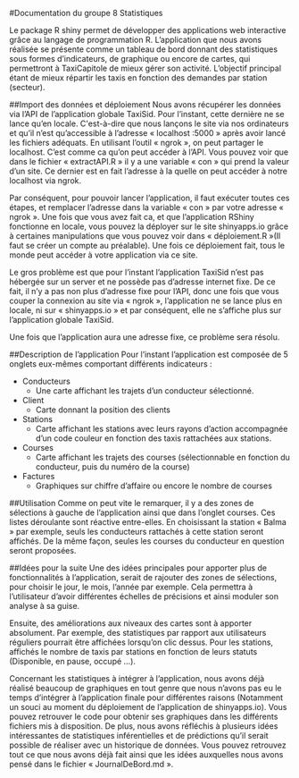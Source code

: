 #Documentation du groupe 8 Statistiques
	
Le package R shiny permet de développer des applications web interactive grâce au langage de programmation R. L’application que nous avons réalisée se présente comme un tableau de bord donnant des statistiques sous formes d’indicateurs, de graphique ou encore de cartes, qui permettront à TaxiCapitole de mieux gérer son activité. L’objectif principal étant de mieux répartir les taxis en fonction des demandes par station (secteur).
	
##Import des données et déploiement
Nous avons récupérer les données via l’API de l’application globale TaxiSid. Pour l’instant, cette dernière ne se lance qu’en locale. C'est-à-dire que nous lançons le site via nos ordinateurs et qu’il n’est qu’accessible à l’adresse « localhost :5000 » après avoir lancé les fichiers adéquats. En utilisant l’outil « ngrok », on peut partager le localhost. C’est comme ca qu’on peut accéder à l’API. Vous pouvez voir que dans le fichier  « extractAPI.R » il y a une variable « con » qui prend la valeur d’un site. Ce dernier est en fait l’adresse à la quelle on peut accéder à notre localhost via ngrok.

Par conséquent, pour pouvoir lancer l’application, il faut exécuter toutes ces étapes, et remplacer l’adresse dans la variable « con » par votre adresse « ngrok ».
Une fois que vous avez fait ca, et que l’application RShiny fonctionne en locale, vous pouvez la déployer sur le site shinyapps.io grâce à certaines manipulations que vous pouvez voir dans « déploiement.R »(Il faut se créer un compte au préalable). Une fois ce déploiement fait, tous le monde peut accéder à votre application via ce site.

Le gros problème est que pour l’instant l’application TaxiSid n’est pas hébergée sur un server et ne possède pas d’adresse internet fixe. De ce fait, il n’y a pas non plus d’adresse fixe pour l’API, donc une fois que vous couper la connexion au site via « ngrok », l’application ne se lance plus en locale, ni sur « shinyapps.io » et par conséquent, elle ne s’affiche plus sur l’application globale TaxiSid.

Une fois que l’application aura une adresse fixe, ce problème sera résolu.

##Description de l’application
	Pour  l’instant l’application est composée de 5 onglets eux-mêmes comportant différents indicateurs :
* Conducteurs
    * Une carte affichant les trajets d’un conducteur sélectionné. 
* Client
    * Carte donnant la position des clients
* Stations
    * Carte affichant les stations avec leurs rayons d’action accompagnée d’un code couleur en fonction des taxis rattachées aux stations.
* Courses
    * Carte affichant les trajets des courses (sélectionnable en fonction du conducteur, puis du numéro de la course)
* Factures
    * Graphiques sur chiffre d’affaire ou encore le nombre de courses
	
	
##Utilisation
Comme on peut vite le remarquer, il y a des zones de sélections à gauche de l’application ainsi que dans l’onglet courses. Ces listes déroulante sont réactive entre-elles. En choisissant la station « Balma » par exemple, seuls les conducteurs rattachés à cette station seront affichés. De la même façon, seules les courses du conducteur en question seront proposées.
 
 
##Idées pour la suite
Une des idées principales pour apporter plus de fonctionnalités à l’application, serait de rajouter des zones de sélections, pour choisir le jour, le mois, l’année par exemple. Cela permettra à l’utilisateur d’avoir différentes échelles de précisions et ainsi moduler son analyse à sa guise.

Ensuite, des améliorations aux niveaux des cartes sont à apporter absolument. Par exemple, des statistiques par rapport aux utilisateurs réguliers pourrait être affichées lorsqu’on clic dessus. Pour les stations, affichés le nombre de taxis par stations en fonction de leurs statuts (Disponible, en pause, occupé …).

Concernant les statistiques à intégrer à l’application, nous avons déjà réalisé beaucoup de graphiques en tout genre que nous n’avons pas eu le temps d’intégrer à l’application finale pour différentes raisons (Notamment un souci au moment du déploiement de l’application de shinyapps.io). Vous pouvez retrouver le code pour obtenir ses graphiques dans les différents fichiers mis à disposition.  De plus, nous avons réfléchis à plusieurs idées intéressantes de statistiques inférentielles et de prédictions qu’il serait possible de réaliser avec un historique de données. Vous pouvez retrouvez tout ce que nous avons déjà fait ainsi que les idées auxquelles nous avons pensé dans le fichier « JournalDeBord.md ».


